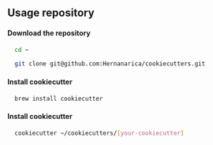 
## Usage repository

#### Download the repository

```bash
  cd ~
```

```bash
  git clone git@github.com:Hernanarica/cookiecutters.git
```

#### Install cookiecutter

```bash
  brew install cookiecutter
```

#### Install cookiecutter

```bash
  cookiecutter ~/cookiecutters/[your-cookiecutter]
```